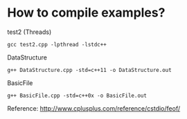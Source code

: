 # How to compile examples?

test2 (Threads)

    gcc test2.cpp -lpthread -lstdc++

DataStructure

    g++ DataStructure.cpp -std=c++11 -o DataStructure.out

BasicFile

    g++ BasicFile.cpp -std=c++0x -o BasicFile.out

Reference: http://www.cplusplus.com/reference/cstdio/feof/

